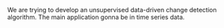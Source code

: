 We are trying to develop an unsupervised data-driven change detection algorithm. The main application gonna be in time series data.

